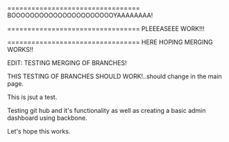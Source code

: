 =================================
BOOOOOOOOOOOOOOOOOOOOOOYAAAAAAAA!

=================================
PLEEEASEEE WORK!!!

=================================
HERE HOPING MERGING WORKS!!

EDIT: TESTING MERGING OF BRANCHES!

THIS TESTING OF BRANCHES SHOULD WORK!..should change in the main page.

This is jsut a test.

Testing git hub and it's functionality as well as creating a basic admin dashboard using backbone.


Let's hope this works.


